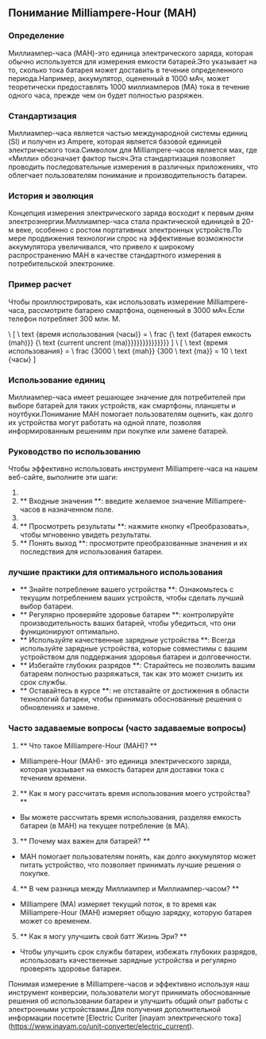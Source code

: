 ## Понимание Milliampere-Hour (MAH)

### Определение
Миллиампер-часа (MAH)-это единица электрического заряда, которая обычно используется для измерения емкости батарей.Это указывает на то, сколько тока батарея может доставить в течение определенного периода.Например, аккумулятор, оцененный в 1000 мАч, может теоретически предоставлять 1000 миллиамперов (MA) тока в течение одного часа, прежде чем он будет полностью разряжен.

### Стандартизация
Миллиампер-часа является частью международной системы единиц (SI) и получен из Ampere, которая является базовой единицей электрического тока.Символом для Milliampere-часов является мах, где «Милли» обозначает фактор тысяч.Эта стандартизация позволяет проводить последовательные измерения в различных приложениях, что облегчает пользователям понимание и производительность батареи.

### История и эволюция
Концепция измерения электрического заряда восходит к первым дням электроэнергии.Миллиампер-часа стала практической единицей в 20-м веке, особенно с ростом портативных электронных устройств.По мере продвижения технологии спрос на эффективные возможности аккумулятора увеличивался, что привело к широкому распространению MAH в качестве стандартного измерения в потребительской электронике.

### Пример расчет
Чтобы проиллюстрировать, как использовать измерение Milliampere-часа, рассмотрите батарею смартфона, оцененный в 3000 мАч.Если телефон потребляет 300 млн. М.

\ [
\ text {время использования (часы)} = \ frac {\ text {батарея емкость (mah)}} {\ text {current uncrent (ma)}}}}}}}}}}}}}}
\]
\ [
\ text {время использования} = \ frac {3000 \ text {mah}} {300 \ text {ma}} = 10 \ text {часы}
\]

### Использование единиц
Миллиампер-часа имеет решающее значение для потребителей при выборе батарей для таких устройств, как смартфоны, планшеты и ноутбуки.Понимание MAH помогает пользователям оценить, как долго их устройства могут работать на одной плате, позволяя информированным решениям при покупке или замене батарей.

### Руководство по использованию
Чтобы эффективно использовать инструмент Milliampere-часа на нашем веб-сайте, выполните эти шаги:

1.
2. ** Входные значения **: введите желаемое значение Milliampere-часов в назначенном поле.
3.
4. ** Просмотреть результаты **: нажмите кнопку «Преобразовать», чтобы мгновенно увидеть результаты.
5. ** Понять выход **: просмотрите преобразованные значения и их последствия для использования батареи.

### лучшие практики для оптимального использования
- ** Знайте потребление вашего устройства **: Ознакомьтесь с текущим потреблением ваших устройств, чтобы сделать лучший выбор батареи.
- ** Регулярно проверяйте здоровье батареи **: контролируйте производительность ваших батарей, чтобы убедиться, что они функционируют оптимально.
- ** Используйте качественные зарядные устройства **: Всегда используйте зарядные устройства, которые совместимы с вашим устройством для поддержания здоровья батареи и долговечности.
- ** Избегайте глубоких разрядов **: Старайтесь не позволить вашим батареям полностью разряжаться, так как это может снизить их срок службы.
- ** Оставайтесь в курсе **: не отставайте от достижения в области технологий батареи, чтобы принимать обоснованные решения о обновлениях и замене.

### Часто задаваемые вопросы (часто задаваемые вопросы)

1. ** Что такое Milliampere-Hour (MAH)? **
- Milliampere-Hour (MAH)- это единица электрического заряда, которая указывает на емкость батареи для доставки тока с течением времени.

2. ** Как я могу рассчитать время использования моего устройства? **
- Вы можете рассчитать время использования, разделяя емкость батареи (в MAH) на текущее потребление (в MA).

3. ** Почему мах важен для батарей? **
- MAH помогает пользователям понять, как долго аккумулятор может питать устройство, что позволяет принимать лучшие решения о покупке.

4. ** В чем разница между Миллиампер и Миллиампер-часом? **
- Milliampere (MA) измеряет текущий поток, в то время как Milliampere-Hour (MAH) измеряет общую зарядку, которую батарея может со временем.

5. ** Как я могу улучшить свой батт Жизнь Эри? **
- Чтобы улучшить срок службы батареи, избежать глубоких разрядов, использовать качественные зарядные устройства и регулярно проверять здоровье батареи.

Понимая измерение в Milliampere-часов и эффективно используя наш инструмент конверсии, пользователи могут принимать обоснованные решения об использовании батареи и улучшить общий опыт работы с электронными устройствами.Для получения дополнительной информации посетите [Electric Curiter [inayam электрического тока] (https://www.inayam.co/unit-converter/electric_current).